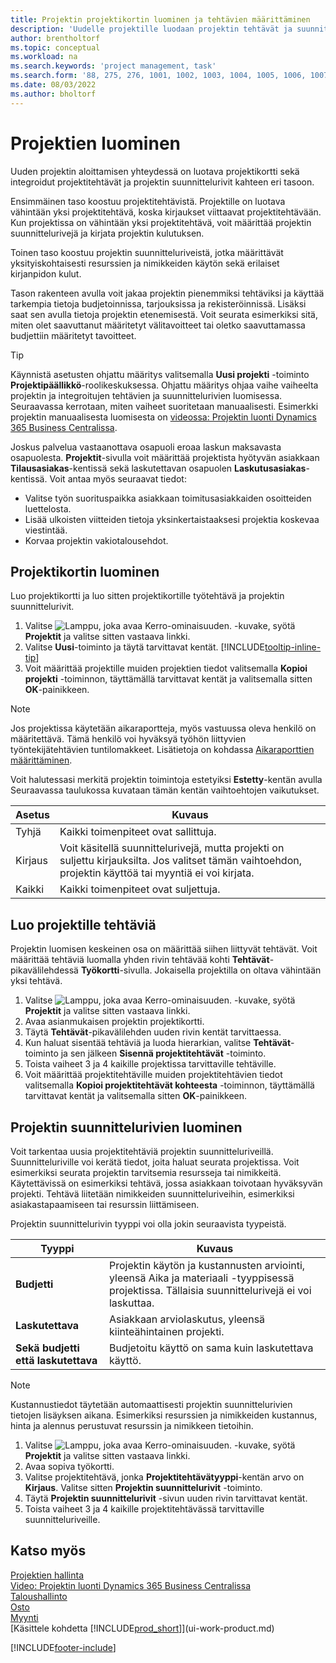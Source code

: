 ```yaml
---
title: Projektin projektikortin luominen ja tehtävien määrittäminen
description: 'Uudelle projektille luodaan projektin tehtävät ja suunnittelurivit sisältävä projektikortti, mikä auttaa edistymisen ja budjettien hallinnassa.'
author: brentholtorf
ms.topic: conceptual
ms.workload: na
ms.search.keywords: 'project management, task'
ms.search.form: '88, 275, 276, 1001, 1002, 1003, 1004, 1005, 1006, 1007, 1020'
ms.date: 08/03/2022
ms.author: bholtorf
---
```

# <a name="create-jobs"></a>Projektien luominen

Uuden projektin aloittamisen yhteydessä on luotava projektikortti sekä integroidut projektitehtävät ja projektin suunnittelurivit kahteen eri tasoon.  

Ensimmäinen taso koostuu projektitehtävistä. Projektille on luotava vähintään yksi projektitehtävä, koska kirjaukset viittaavat projektitehtävään. Kun projektissa on vähintään yksi projektitehtävä, voit määrittää projektin suunnittelurivejä ja kirjata projektin kulutuksen.

Toinen taso koostuu projektin suunnitteluriveistä, jotka määrittävät yksityiskohtaisesti resurssien ja nimikkeiden käytön sekä erilaiset kirjanpidon kulut.

Tason rakenteen avulla voit jakaa projektin pienemmiksi tehtäviksi ja käyttää tarkempia tietoja budjetoinnissa, tarjouksissa ja rekisteröinnissä. Lisäksi saat sen avulla tietoja projektin etenemisestä. Voit seurata esimerkiksi sitä, miten olet saavuttanut määritetyt välitavoitteet tai oletko saavuttamassa budjettiin määritetyt tavoitteet.

> [!TIP]
> Käynnistä asetusten ohjattu määritys valitsemalla **Uusi projekti** -toiminto **Projektipäällikkö**-roolikeskuksessa. Ohjattu määritys ohjaa vaihe vaiheelta projektin ja integroitujen tehtävien ja suunnittelurivien luomisessa. Seuraavassa kerrotaan, miten vaiheet suoritetaan manuaalisesti. Esimerkki projektin manuaalisesta luomisesta on [videossa: Projektin luonti Dynamics 365 Business Centralissa](https://www.youtube.com/watch?v=VqaPWr7BWmw).

Joskus palvelua vastaanottava osapuoli eroaa laskun maksavasta osapuolesta. **Projektit**-sivulla voit määrittää projektista hyötyvän asiakkaan **Tilausasiakas**-kentissä sekä laskutettavan osapuolen **Laskutusasiakas**-kentissä. Voit antaa myös seuraavat tiedot: 

* Valitse työn suorituspaikka asiakkaan toimitusasiakkaiden osoitteiden luettelosta.
* Lisää ulkoisten viitteiden tietoja yksinkertaistaaksesi projektia koskevaa viestintää.
* Korvaa projektin vakiotalousehdot.

## <a name="to-create-a-job-card"></a>Projektikortin luominen

Luo projektikortti ja luo sitten projektikortille työtehtävä ja projektin suunnittelurivit.

1. Valitse ![Lamppu, joka avaa Kerro-ominaisuuden.](media/ui-search/search_small.png "Kerro, mitä haluat tehdä") -kuvake, syötä **Projektit** ja valitse sitten vastaava linkki.  
2. Valitse **Uusi**-toiminto ja täytä tarvittavat kentät. [!INCLUDE[tooltip-inline-tip](includes/tooltip-inline-tip_md.md)]
3. Voit määrittää projektille muiden projektien tiedot valitsemalla **Kopioi projekti** -toiminnon, täyttämällä tarvittavat kentät ja valitsemalla sitten **OK**-painikkeen.

> [!NOTE]  
> Jos projektissa käytetään aikaraportteja, myös vastuussa oleva henkilö on määritettävä. Tämä henkilö voi hyväksyä työhön liittyvien työntekijätehtävien tuntilomakkeet. Lisätietoja on kohdassa [Aikaraporttien määrittäminen](projects-how-setup-time-sheets.md).

Voit halutessasi merkitä projektin toimintoja estetyiksi **Estetty**-kentän avulla Seuraavassa taulukossa kuvataan tämän kentän vaihtoehtojen vaikutukset.

|Asetus  |Kuvaus  |
|---------|---------|
|Tyhjä |Kaikki toimenpiteet ovat sallittuja.|
|Kirjaus    |Voit käsitellä suunnittelurivejä, mutta projekti on suljettu kirjauksilta. Jos valitset tämän vaihtoehdon, projektin käyttöä tai myyntiä ei voi kirjata.|
|Kaikki  |Kaikki toimenpiteet ovat suljettuja.|

## <a name="to-create-tasks-for-a-job"></a>Luo projektille tehtäviä

Projektin luomisen keskeinen osa on määrittää siihen liittyvät tehtävät. Voit määrittää tehtäviä luomalla yhden rivin tehtävää kohti **Tehtävät**-pikavälilehdessä **Työkortti**-sivulla. Jokaisella projektilla on oltava vähintään yksi tehtävä.

1. Valitse ![Lamppu, joka avaa Kerro-ominaisuuden.](media/ui-search/search_small.png "Kerro, mitä haluat tehdä") -kuvake, syötä **Projektit** ja valitse sitten vastaava linkki.
2. Avaa asianmukaisen projektin projektikortti.
3. Täytä **Tehtävät**-pikavälilehden uuden rivin kentät tarvittaessa.
4. Kun haluat sisentää tehtäviä ja luoda hierarkian, valitse **Tehtävät**-toiminto ja sen jälkeen **Sisennä projektitehtävät** -toiminto.
5. Toista vaiheet 3 ja 4 kaikille projektissa tarvittaville tehtäville.
6. Voit määrittää projektitehtäville muiden projektitehtävien tiedot valitsemalla **Kopioi projektitehtävät kohteesta** -toiminnon, täyttämällä tarvittavat kentät ja valitsemalla sitten **OK**-painikkeen.

## <a name="to-create-planning-lines-for-a-job"></a>Projektin suunnittelurivien luominen

Voit tarkentaa uusia projektitehtäviä projektin suunnitteluriveillä. Suunnitteluriville voi kerätä tiedot, joita haluat seurata projektissa. Voit esimerkiksi seurata projektin tarvitsemia resursseja tai nimikkeitä. Käytettävissä on esimerkiksi tehtävä, jossa asiakkaan toivotaan hyväksyvän projekti. Tehtävä liitetään nimikkeiden suunnitteluriveihin, esimerkiksi asiakastapaamiseen tai resurssin liittämiseen.  

Projektin suunnittelurivin tyyppi voi olla jokin seuraavista tyypeistä.  

| Tyyppi | Kuvaus |
| --- | --- |
| **Budjetti** |Projektin käytön ja kustannusten arviointi, yleensä Aika ja materiaali -tyyppisessä projektissa. Tällaisia suunnittelurivejä ei voi laskuttaa. |
| **Laskutettava** |Asiakkaan arviolaskutus, yleensä kiinteähintainen projekti. |
| **Sekä budjetti että laskutettava** |Budjetoitu käyttö on sama kuin laskutettava käyttö. |

> [!NOTE]
> Kustannustiedot täytetään automaattisesti projektin suunnittelurivien tietojen lisäyksen aikana. Esimerkiksi resurssien ja nimikkeiden kustannus, hinta ja alennus perustuvat resurssin ja nimikkeen tietoihin. 

1. Valitse ![Lamppu, joka avaa Kerro-ominaisuuden.](media/ui-search/search_small.png "Kerro, mitä haluat tehdä") -kuvake, syötä **Projektit** ja valitse sitten vastaava linkki.
2. Avaa sopiva työkortti.
3. Valitse projektitehtävä, jonka **Projektitehtävätyyppi**-kentän arvo on **Kirjaus**. Valitse sitten **Projektin suunnittelurivit** -toiminto.  
4. Täytä **Projektin suunnittelurivit** -sivun uuden rivin tarvittavat kentät.
5. Toista vaiheet 3 ja 4 kaikille projektitehtävässä tarvittaville suunnitteluriveille.

## <a name="see-also"></a>Katso myös

[Projektien hallinta](projects-manage-projects.md)  
[Video: Projektin luonti Dynamics 365 Business Centralissa](https://www.youtube.com/watch?v=VqaPWr7BWmw)  
[Taloushallinto](finance.md)  
[Osto](purchasing-manage-purchasing.md)  
[Myynti](sales-manage-sales.md)  
[Käsittele kohdetta [!INCLUDE[prod_short](includes/prod_short.md)]](ui-work-product.md)  


[!INCLUDE[footer-include](includes/footer-banner.md)]
